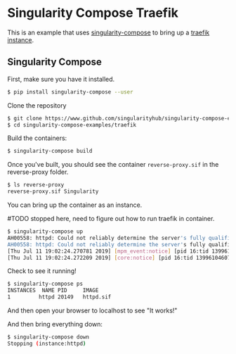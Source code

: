 # Singularity Compose Traefik

This is an example that uses [singularity-compose](https://www.github.com/singularityhub/singularity-compose)
to bring up a [traefik instance](https://doc.traefik.io/traefik/getting-started/quick-start/).


## Singularity Compose

First, make sure you have it installed.

```bash
$ pip install singularity-compose --user
```

Clone the repository

```bash
$ git clone https://www.github.com/singularityhub/singularity-compose-examples
$ cd singularity-compose-examples/traefik
```

Build the containers:

```bash
$ singularity-compose build
```

Once you've built, you should see the container `reverse-proxy.sif` in the reverse-proxy folder.

```bash
$ ls reverse-proxy
reverse-proxy.sif Singularity
```

You can bring up the container as an instance. 

#TODO stopped here, need to figure out how to run traefik in container.

```bash
$ singularity-compose up
AH00558: httpd: Could not reliably determine the server's fully qualified domain name, using 10.22.0.2. Set the 'ServerName' directive globally to suppress this message
AH00558: httpd: Could not reliably determine the server's fully qualified domain name, using 10.22.0.2. Set the 'ServerName' directive globally to suppress this message
[Thu Jul 11 19:02:24.270781 2019] [mpm_event:notice] [pid 16:tid 139961046078656] AH00489: Apache/2.4.37 (Unix) configured -- resuming normal operations
[Thu Jul 11 19:02:24.272209 2019] [core:notice] [pid 16:tid 139961046078656] AH00094: Command line: 'httpd -D FOREGROUND'
```

Check to see it running!

```bash
$ singularity-compose ps
INSTANCES  NAME PID     IMAGE
1         httpd	20149	httpd.sif
```

And then open your browser to localhost to see "It works!"

And then bring everything down:

```bash
$ singularity-compose down
Stopping (instance:httpd)
```
